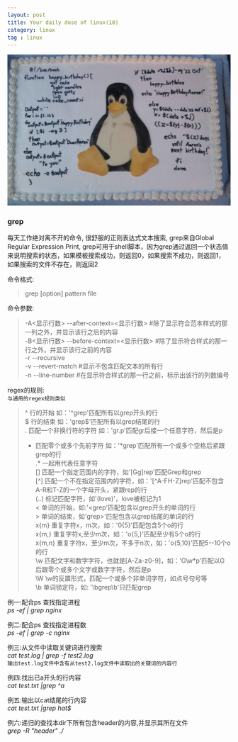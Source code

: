 ```yaml
---
layout: post
title: Your daily dose of linux(10)
category: linux
tag : linux
---
```

<img src="/img/in-post/linux.jpg">

### grep  

每天工作绝对离不开的命令, 很舒服的正则表达式文本搜索, grep来自Global Regular Expression Print, grep可用于shell脚本，因为grep通过返回一个状态值来说明搜索的状态，如果模板搜索成功，则返回0，如果搜索不成功，则返回1，如果搜索的文件不存在，则返回2

命令格式:  
>grep [option] pattern file  

命令参数:  
>-A<显示行数> --after-context=<显示行数>   #除了显示符合范本样式的那一列之外，并显示该行之后的内容  
>-B<显示行数>   --before-context=<显示行数>   #除了显示符合样式的那一行之外，并显示该行之前的内容  
>-r   --recursive  
>-v   --revert-match   #显示不包含匹配文本的所有行  
>-n   --line-number   #在显示符合样式的那一行之前，标示出该行的列数编号  


regex的规则:  
`与通用的regex规则类似`  
>^ 行的开始 如：'^grep'匹配所有以grep开头的行  
>\$ 行的结束 如：'grep\$'匹配所有以grep结尾的行  
>. 匹配一个非换行符的字符 如：'gr.p'匹配gr后接一个任意字符，然后是p  
>* 匹配零个或多个先前字符 如：'\*grep'匹配所有一个或多个空格后紧跟grep的行  
>.\* 一起用代表任意字符  
>[] 匹配一个指定范围内的字符，如'[Gg]rep'匹配Grep和grep  
>[^] 匹配一个不在指定范围内的字符，如：'[^A-FH-Z]rep'匹配不包含A-R和T-Z的一个字母开头，紧跟rep的行  
>\(..\) 标记匹配字符，如'\(love\)'，love被标记为1  
>\< 单词的开始，如:'\<grep'匹配包含以grep开头的单词的行  
>\> 单词的结束，如'grep\>'匹配包含以grep结尾的单词的行  
>x\{m\} 重复字符x，m次，如：'0\{5\}'匹配包含5个o的行  
>x\{m,\} 重复字符x,至少m次，如：'o\{5,\}'匹配至少有5个o的行   
>x\{m,n\} 重复字符x，至少m次，不多于n次，如：'o\{5,10\}'匹配5--10个o的行  
>\w 匹配文字和数字字符，也就是[A-Za-z0-9]，如：'G\w*p'匹配以G后跟零个或多个文字或数字字符，然后是p  
>\W \w的反置形式，匹配一个或多个非单词字符，如点号句号等  
>\b 单词锁定符，如: '\bgrep\b'只匹配grep  


例一:配合ps 查找指定进程  
*ps -ef | grep nginx*  

例二:配合ps 查找指定进程数  
*ps -ef | grep -c nginx*  

例三:从文件中读取关键词进行搜索  
*cat test.log | grep -f test2.log*  
`输出test.log文件中含有从test2.log文件中读取出的关键词的内容行`    

例四:找出已a开头的行内容  
*cat test.txt |grep ^a*  

例五:输出以cat结尾的行内容  
*cat test.txt |grep hat$*  

例六:递归的查找本dir下所有包含header的内容,并显示其所在文件  
*grep -R "header" ./*  



